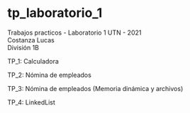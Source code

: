 # tp_laboratorio_1

Trabajos practicos - Laboratorio 1 UTN - 2021<br>
Costanza Lucas <br>
División 1B <br>

TP_1: Calculadora <br>

TP_2: Nómina de empleados <br>

TP_3: Nómina de empleados (Memoria dinámica y archivos) <br>

TP_4: LinkedList
